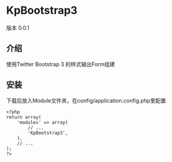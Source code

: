 KpBootstrap3
============
版本 0.0.1

介绍
------

使用Twitter Bootstrap 3 的样式输出Form组建

安装
------

下载后放入Module文件夹，在config/application.config.php里配置

    <?php
    return array(
        'modules' => array(
            // ...
            'KpBootstrap3',
        ),
        // ...
    );
    ?>

